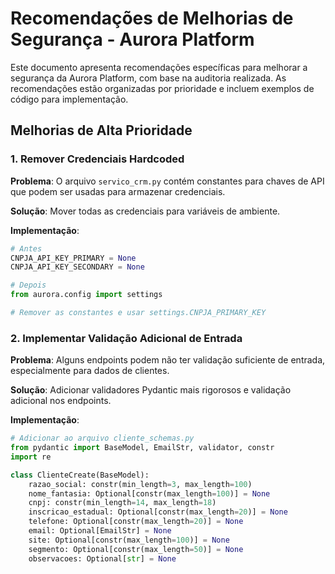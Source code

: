 # Recomendações de Melhorias de Segurança - Aurora Platform

Este documento apresenta recomendações específicas para melhorar a segurança da Aurora Platform, com base na auditoria realizada. As recomendações estão organizadas por prioridade e incluem exemplos de código para implementação.

## Melhorias de Alta Prioridade

### 1. Remover Credenciais Hardcoded

**Problema**: O arquivo `servico_crm.py` contém constantes para chaves de API que podem ser usadas para armazenar credenciais.

**Solução**: Mover todas as credenciais para variáveis de ambiente.

**Implementação**:

```python
# Antes
CNPJA_API_KEY_PRIMARY = None
CNPJA_API_KEY_SECONDARY = None

# Depois
from aurora.config import settings

# Remover as constantes e usar settings.CNPJA_PRIMARY_KEY
```

### 2. Implementar Validação Adicional de Entrada

**Problema**: Alguns endpoints podem não ter validação suficiente de entrada, especialmente para dados de clientes.

**Solução**: Adicionar validadores Pydantic mais rigorosos e validação adicional nos endpoints.

**Implementação**:

```python
# Adicionar ao arquivo cliente_schemas.py
from pydantic import BaseModel, EmailStr, validator, constr
import re

class ClienteCreate(BaseModel):
    razao_social: constr(min_length=3, max_length=100)
    nome_fantasia: Optional[constr(max_length=100)] = None
    cnpj: constr(min_length=14, max_length=18)
    inscricao_estadual: Optional[constr(max_length=20)] = None
    telefone: Optional[constr(max_length=20)] = None
    email: Optional[EmailStr] = None
    site: Optional[constr(max_length=100)] = None
    segmento: Optional[constr(max_length=50)] = None
    observacoes: Optional[str] = None